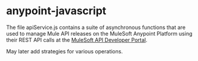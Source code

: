 # anypoint-javascript

The file apiService.js contains a suite of asynchronous functions that are used to manage Mule API releases on the
MuleSoft Anypoint Platform using their REST API calls at the [MuleSoft API Developer Portal]. 

May later add strategies for various operations.



[MuleSoft API Developer Portal]: https://anypoint.mulesoft.com/exchange/portals/anypoint-platform
